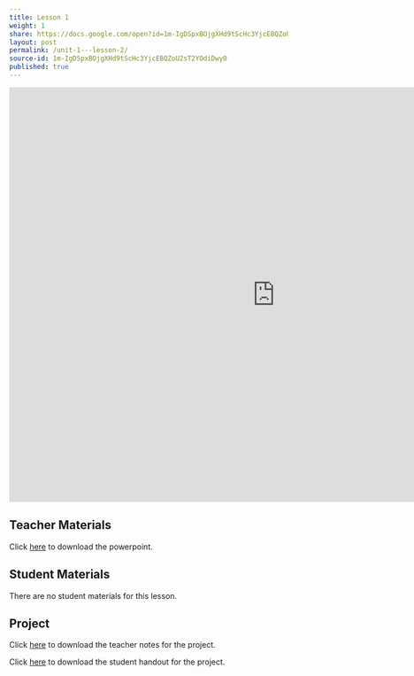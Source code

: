 ```yaml
---
title: Lesson 1 
weight: 1
share: https://docs.google.com/open?id=1m-IgDSpxBOjgXHd9tScHc3YjcEBQZoU2sT2YOdiDwy0
layout: post
permalink: /unit-1---lesson-2/
source-id: 1m-IgDSpxBOjgXHd9tScHc3YjcEBQZoU2sT2YOdiDwy0
published: true
---
```

<iframe src="https://docs.google.com/presentation/d/e/2PACX-1vRU1KvoTwfha5NnAweg2WtU4DCb_eDwHltQjdatvRQDADTRlyn2wnkMqG2QTmD2l_Ou1_dV6Z4_0vko/embed?start=false&loop=false&delayms=3000" frameborder="0" width="960" height="749" allowfullscreen="true" mozallowfullscreen="true" webkitallowfullscreen="true"></iframe>

## Teacher Materials

Click <a href="https://docs.google.com/presentation/d/1tDhhBDqEv_e5l7mt10oGxGaAO0bI9WyHv32VK-dR3xk/edit?usp=sharing" target="_blank">here</a> to download the powerpoint.

## Student Materials

There are no student materials for this lesson.

## Project

Click <a href="https://docs.google.com/document/d/1Tat_tXhdTXpnWlNSAB96dZ2FqeYZHhEKhDrxcQm6KSI/edit?usp=sharing" target="_blank">here</a> to download the teacher notes for the project.


Click <a href= "https://docs.google.com/document/d/1LBgSNsWTTMrDodzLLmh71t74ZKaUHheZqxcKldEYdgA/edit?usp=sharing" target="_blank">here</a> to download the student handout for the project.